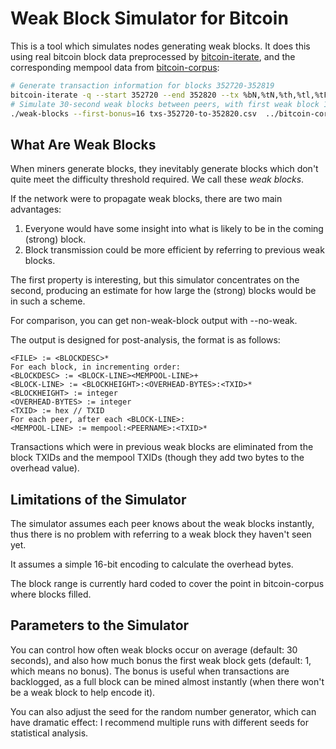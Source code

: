 Weak Block Simulator for Bitcoin
================================

This is a tool which simulates nodes generating weak blocks.  It does this
using real bitcoin block data preprocessed by [bitcoin-iterate](https://github.com/rustyrussell/bitcoin-iterate), and the corresponding mempool data from [bitcoin-corpus](https://github.com/rustyrussell/bitcoin-corpus):

```bash
# Generate transaction information for blocks 352720-352819
bitcoin-iterate -q --start 352720 --end 352820 --tx %bN,%tN,%th,%tl,%tF > txs-352720-to-352820.csv
# Simulate 30-second weak blocks between peers, with first weak block 16x easier
./weak-blocks --first-bonus=16 txs-352720-to-352820.csv  ../bitcoin-corpus/au ../bitcoin-corpus/sg ../bitcoin-corpus/sf ../bitcoin-corpus/sf-rn > 30-second-weak-blocks-16-bonus.csv
```

What Are Weak Blocks
--------------------

When miners generate blocks, they inevitably generate blocks which
don't quite meet the difficulty threshold required.  We call these
*weak blocks*.

If the network were to propagate weak blocks, there are two main
advantages:

1. Everyone would have some insight into what is likely to be in the
   coming (strong) block.
2. Block transmission could be more efficient by referring to previous
   weak blocks.

The first property is interesting, but this simulator concentrates on
the second, producing an estimate for how large the (strong) blocks
would be in such a scheme.

For comparison, you can get non-weak-block output with --no-weak.

The output is designed for post-analysis, the format is as follows:

```
<FILE> := <BLOCKDESC>*
For each block, in incrementing order:
<BLOCKDESC> := <BLOCK-LINE><MEMPOOL-LINE>+
<BLOCK-LINE> := <BLOCKHEIGHT>:<OVERHEAD-BYTES>:<TXID>*
<BLOCKHEIGHT> := integer
<OVERHEAD-BYTES> := integer
<TXID> := hex // TXID
For each peer, after each <BLOCK-LINE>:
<MEMPOOL-LINE> := mempool:<PEERNAME>:<TXID>*
```

Transactions which were in previous weak blocks are eliminated from
the block TXIDs and the mempool TXIDs (though they add two bytes to
the overhead value).

Limitations of the Simulator
----------------------------

The simulator assumes each peer knows about the weak blocks instantly,
thus there is no problem with referring to a weak block they haven't
seen yet.

It assumes a simple 16-bit encoding to calculate the overhead bytes.

The block range is currently hard coded to cover the point in
bitcoin-corpus where blocks filled.

Parameters to the Simulator
---------------------------

You can control how often weak blocks occur on average (default: 30
seconds), and also how much bonus the first weak block gets (default:
1, which means no bonus).  The bonus is useful when transactions are
backlogged, as a full block can be mined almost instantly (when there
won't be a weak block to help encode it).

You can also adjust the seed for the random number generator, which
can have dramatic effect: I recommend multiple runs with different
seeds for statistical analysis.
